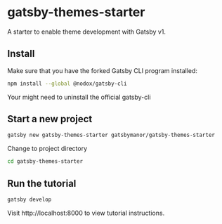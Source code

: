# gatsby-themes-starter
A starter to enable theme development with Gatsby v1.

## Install

Make sure that you have the forked Gatsby CLI program installed:
```sh
npm install --global @nodox/gatsby-cli
```
Your might need to uninstall the official gatsby-cli

## Start a new project
```sh
gatsby new gatsby-themes-starter gatsbymanor/gatsby-themes-starter
```
Change to project directory
```sh
cd gatsby-themes-starter
```

## Run the tutorial
```sh
gatsby develop
```
Visit http://localhost:8000 to view tutorial instructions.
